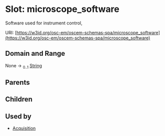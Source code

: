 
# Slot: microscope_software

Software used for instrument control,

URI: [https://w3id.org/osc-em/oscem-schemas-spa/microscope_software](https://w3id.org/osc-em/oscem-schemas-spa/microscope_software)


## Domain and Range

None &#8594;  <sub>0..1</sub> [String](types/String.md)

## Parents


## Children


## Used by

 * [Acquisition](Acquisition.md)
